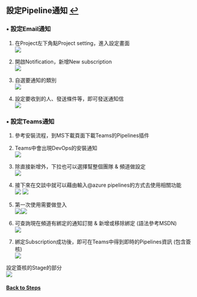 ## 設定Pipeline通知 [↩](CICD%E8%A9%B3%E7%B4%B0%E6%B5%81%E7%A8%8B%E7%AD%86%E8%A8%98.md)

### • 設定Email通知
1. 在Project左下角點Project setting，進入設定畫面
<br> ![](images/9-1.png)<br>

2. 開啟Notification，新增New subscription
<br> ![](images/9-2.png)<br>

3. 自選要通知的類別
<br> ![](images/9-3.png)<br>

4. 設定要收到的人、發送條件等，即可發送通知信
<br> ![](images/9-4.png)<br>






### • 設定Teams通知
1. 參考安裝流程，到MS下載頁面下載Teams的Pipelines插件
2. Teams中會出現DevOps的安裝通知
<br> ![](images/9-5.png)<br>

3. 除直接新增外，下拉也可以選擇幫整個團隊 & 頻道做設定
<br> ![](images/9-6.png)<br>

4. 接下來在交談中就可以藉由輸入@azure pipelines的方式去使用相關功能
<br> ![](images/9-7.png) ![](images/9-8.png)<br>



5. 第一次使用需要做登入
<br> ![](images/9-9.png)![](images/9-10.png)<br>


6. 可查詢現在頻道有綁定的通知訂閱 & 新增或移除綁定 (語法參考MSDN)
<br> ![](images/9-11.png)<br>

7. 綁定Subscription成功後，即可在Teams中得到即時的Pipelines資訊 (包含簽核)
<br> ![](images/9-12.png)<br>

設定簽核的Stage的部分
<br> ![](images/9-13.png)<br>



#### [Back to Steps](CICD%E8%A9%B3%E7%B4%B0%E6%B5%81%E7%A8%8B%E7%AD%86%E8%A8%98.md)